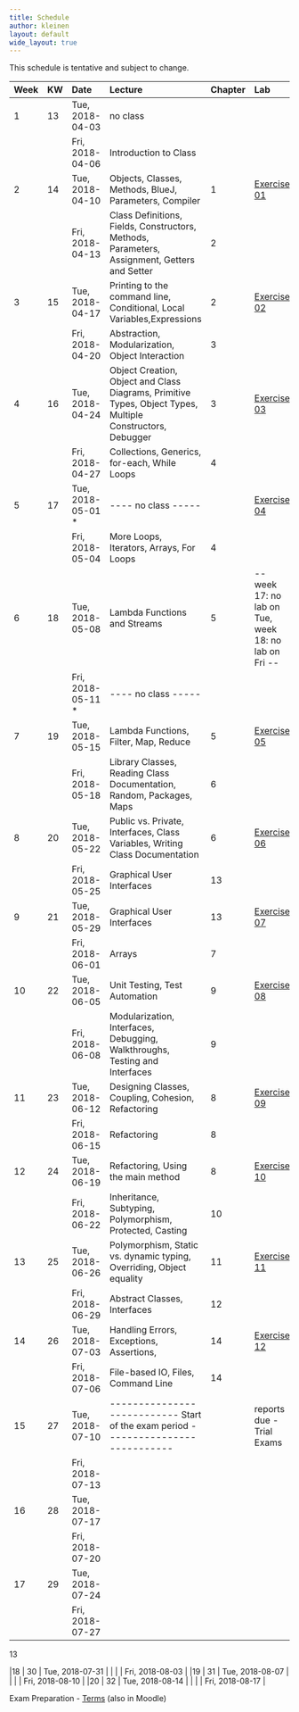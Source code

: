 ```yaml
---
title: Schedule
author: kleinen
layout: default
wide_layout: true
---
```



This schedule is tentative and subject to change.


| Week | KW | Date              | Lecture                                                                                                     | Chapter | Lab                                                  |
|:-----|:---|:------------------|:------------------------------------------------------------------------------------------------------------|:--------|:-----------------------------------------------------|
| 1    | 13 | Tue, 2018-04-03   | no class                                                                                                    |         |                                                      |
|      |    | Fri, 2018-04-06   | Introduction to Class                                                                                       |         |                                                      |
| 2    | 14 | Tue, 2018-04-10   | Objects, Classes, Methods, BlueJ, Parameters,  Compiler                                                     | 1       | [Exercise 01](../labs/exercise-01)                   |
|      |    | Fri, 2018-04-13   | Class Definitions, Fields, Constructors, Methods, Parameters, Assignment, Getters and Setter                | 2       |                                                      |
| 3    | 15 | Tue, 2018-04-17   | Printing to the command line, Conditional, Local Variables,Expressions                                      | 2       | [Exercise 02](../labs/exercise-02)                   |
|      |    | Fri, 2018-04-20   | Abstraction, Modularization, Object Interaction                                                             | 3       |                                                      |
| 4    | 16 | Tue, 2018-04-24   | Object Creation, Object and Class Diagrams, Primitive Types,  Object Types, Multiple Constructors, Debugger | 3       | [Exercise 03](../labs/exercise-03)                   |
|      |    | Fri, 2018-04-27   | Collections, Generics, for-each, While Loops                                                                | 4       |                                                      |
| 5    | 17 | Tue, 2018-05-01 * | ---- no class -----                                                                                         |         | [Exercise 04](../labs/exercise-04)                   |
|      |    | Fri, 2018-05-04   | More Loops, Iterators, Arrays, For Loops                                                                    | 4       |                                                      |
| 6    | 18 | Tue, 2018-05-08   | Lambda Functions and Streams                                                                                | 5       | -- week 17: no lab on Tue, week 18: no lab on Fri -- |
|      |    | Fri, 2018-05-11 * | ---- no class -----                                                                                         |         |                                                      |
| 7    | 19 | Tue, 2018-05-15   | Lambda Functions, Filter, Map, Reduce                                                                       | 5       | [Exercise 05](../labs/exercise-05)                   |
|      |    | Fri, 2018-05-18   | Library Classes, Reading Class Documentation, Random, Packages, Maps                                        | 6       |                                                      |
| 8    | 20 | Tue, 2018-05-22   | Public vs. Private, Interfaces, Class Variables, Writing Class Documentation                                | 6       | [Exercise 06](../labs/exercise-06)                   |
|      |    | Fri, 2018-05-25   | Graphical User Interfaces                                                                                   | 13      |                                                      |
| 9    | 21 | Tue, 2018-05-29   | Graphical User Interfaces                                                                                   | 13      | [Exercise 07](../labs/exercise-07)                   |
|      |    | Fri, 2018-06-01   | Arrays                                                                                                      | 7       |                                                      |
| 10   | 22 | Tue, 2018-06-05   | Unit Testing, Test Automation                                                                               | 9       | [Exercise 08](../labs/exercise-08)                   |
|      |    | Fri, 2018-06-08   | Modularization, Interfaces, Debugging, Walkthroughs,  Testing and Interfaces                                | 9       |                                                      |
| 11   | 23 | Tue, 2018-06-12   | Designing Classes, Coupling, Cohesion, Refactoring                                                          | 8       | [Exercise 09](../labs/exercise-09)                   |
|      |    | Fri, 2018-06-15   | Refactoring                                                                                                 | 8       |                                                      |
| 12   | 24 | Tue, 2018-06-19   | Refactoring, Using the main method                                                                          | 8       | [Exercise 10](../labs/exercise-10)                   |
|      |    | Fri, 2018-06-22   | Inheritance, Subtyping, Polymorphism, Protected, Casting                                                    | 10      |                                                      |
| 13   | 25 | Tue, 2018-06-26   | Polymorphism, Static vs. dynamic typing, Overriding, Object equality                                        | 11      | [Exercise 11](../labs/exercise-11)                   |
|      |    | Fri, 2018-06-29   | Abstract Classes, Interfaces                                                                                | 12      | |                                                    |
| 14   | 26 | Tue, 2018-07-03   | Handling Errors, Exceptions, Assertions,                                                                    | 14      | [Exercise 12](../labs/exercise-12)                   |
|      |    | Fri, 2018-07-06   | File-based IO, Files, Command Line                                                                          | 14      |                                                      |
| 15   | 27 | Tue, 2018-07-10   | --------------------------- Start of the exam period    ---------------------------                         |         | reports due  - Trial Exams                           |
|      |    | Fri, 2018-07-13   |                                                                                                             |         |                                                      |
| 16   | 28 | Tue, 2018-07-17   |                                                                                                             |         |                                                      |
|      |    | Fri, 2018-07-20   |                                                                                                             |         |                                                      |
| 17   | 29 | Tue, 2018-07-24   |                                                                                                             |         |                                                      |
|      |    | Fri, 2018-07-27   |                                                                                                             |         |                                                      |








13


























|18 | 30 | Tue, 2018-07-31 |
|   |    | Fri, 2018-08-03 |
|19 | 31 | Tue, 2018-08-07 |
|   |    | Fri, 2018-08-10 |
|20 | 32 | Tue, 2018-08-14 |
|   |    | Fri, 2018-08-17 |

 Exam Preparation - [Terms](https://github.com/bkleinen/bkleinen.github.io/wiki/Info1) (also in Moodle)
